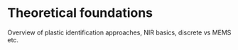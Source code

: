# Theoretical foundations

Overview of plastic identification approaches, NIR basics, discrete vs MEMS etc.